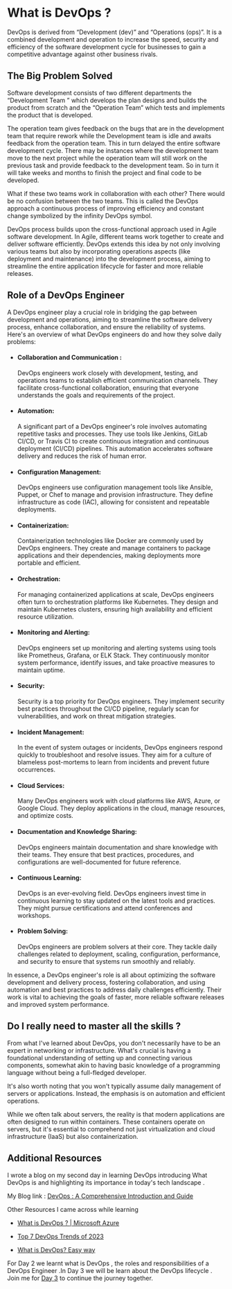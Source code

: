 
# What is DevOps ? 

DevOps is derived from  “Development (dev)” and “Operations (ops)”. It is a combined development and operation to increase the speed, security and efficiency of the software development cycle for businesses to gain a competitive advantage against other business rivals.

## The Big Problem Solved
Software development consists of two different departments the “Development Team ” which develops the plan designs and builds the product from scratch and the “Operation Team” which tests and implements the product that is developed.

The operation team gives feedback on the bugs that are in the development team that require rework while the Development team is idle and awaits feedback from the operation team. This in turn delayed the entire software development cycle. There may be instances where the development team move to the next project while the operation team will still work on the previous task and provide feedback to the development team. So in turn it will take weeks and months to finish the project and final code to be developed.

What if these two teams work in collaboration with each other? There would be no confusion between the two teams. This is called the DevOps approach a continuous process of improving efficiency and constant change symbolized by the infinity DevOps symbol.

DevOps process builds upon the cross-functional approach used in Agile software development. In Agile, different teams work together to create and deliver software efficiently. DevOps extends this idea by not only involving various teams but also by incorporating operations aspects (like deployment and maintenance) into the development process, aiming to streamline the entire application lifecycle for faster and more reliable releases.

## Role of a DevOps Engineer 

A DevOps engineer play a crucial role in bridging the gap between development and operations, aiming to streamline the software delivery process, enhance collaboration, and ensure the reliability of systems. Here's an overview of what DevOps engineers do and how they solve daily problems: 

- #### Collaboration and Communication : 
     DevOps engineers work closely with development, testing, and operations teams to establish efficient communication channels. They facilitate cross-functional collaboration, ensuring that everyone understands the goals and requirements of the project.

- #### Automation: 
    A significant part of a DevOps engineer's role involves automating repetitive tasks and processes. They use tools like Jenkins, GitLab CI/CD, or Travis CI to create continuous integration and continuous deployment (CI/CD) pipelines. This automation accelerates software delivery and reduces the risk of human error.

- #### Configuration Management:
     DevOps engineers use configuration management tools like Ansible, Puppet, or Chef to manage and provision infrastructure. They define infrastructure as code (IAC), allowing for consistent and repeatable deployments.

- #### Containerization:
     Containerization technologies like Docker are commonly used by DevOps engineers. They create and manage containers to package applications and their dependencies, making deployments more portable and efficient.

- #### Orchestration: 
    For managing containerized applications at scale, DevOps engineers often turn to orchestration platforms like Kubernetes. They design and maintain Kubernetes clusters, ensuring high availability and efficient resource utilization.

- #### Monitoring and Alerting: 
    DevOps engineers set up monitoring and alerting systems using tools like Prometheus, Grafana, or ELK Stack. They continuously monitor system performance, identify issues, and take proactive measures to maintain uptime.

- #### Security: 
    Security is a top priority for DevOps engineers. They implement security best practices throughout the CI/CD pipeline, regularly scan for vulnerabilities, and work on threat mitigation strategies.

- #### Incident Management:
     In the event of system outages or incidents, DevOps engineers respond quickly to troubleshoot and resolve issues. They aim for a culture of blameless post-mortems to learn from incidents and prevent future occurrences.

- #### Cloud Services: 
    Many DevOps engineers work with cloud platforms like AWS, Azure, or Google Cloud. They deploy applications in the cloud, manage resources, and optimize costs.

- #### Documentation and Knowledge Sharing: 
    DevOps engineers maintain documentation and share knowledge with their teams. They ensure that best practices, procedures, and configurations are well-documented for future reference.

- #### Continuous Learning:
     DevOps is an ever-evolving field. DevOps engineers invest time in continuous learning to stay updated on the latest tools and practices. They might pursue certifications and attend conferences and workshops.

- #### Problem Solving: 
    DevOps engineers are problem solvers at their core. They tackle daily challenges related to deployment, scaling, configuration, performance, and security to ensure that systems run smoothly and reliably.

In essence, a DevOps engineer's role is all about optimizing the software development and delivery process, fostering collaboration, and using automation and best practices to address daily challenges efficiently. Their work is vital to achieving the goals of faster, more reliable software releases and improved system performance.

## Do I really need to master all the skills ? 

From what I've learned about DevOps, you don't necessarily have to be an expert in networking or infrastructure. What's crucial is having a foundational understanding of setting up and connecting various components, somewhat akin to having basic knowledge of a programming language without being a full-fledged developer.

It's also worth noting that you won't typically assume daily management of servers or applications. Instead, the emphasis is on automation and efficient operations.

While we often talk about servers, the reality is that modern applications are often designed to run within containers. These containers operate on servers, but it's essential to comprehend not just virtualization and cloud infrastructure (IaaS) but also containerization. 


## Additional Resources

I wrote a blog on my second day in learning DevOps  introducing What DevOps is  and highlighting its importance in today's tech landscape . 

My Blog link : <a href="https://medium.com/@debankansarkar/devops-a-comprehensive-introduction-and-guide-e007901cff6b"> DevOps : A Comprehensive Introduction and Guide </a>

Other Resources I came across while learning 

- <a href="https://learn.microsoft.com/en-us/devops/what-is-devops">What is DevOps ? | Microsoft Azure  </a>

- <a href="https://www.knowledgehut.com/blog/devops/devops-trends"> Top 7 DevOps Trends of 2023 </a>

- <a href="https://www.youtube.com/watch?v=_Gpe1Zn-1fE&t=49s"> What is DevOps? Easy way </a>

For Day 2 we learnt what is DevOps , the roles and responsibilities of a DevOps Engineer .In Day 3 we will be learn about the DevOps lifecycle .  Join me for <a href="https://github.com/DebankanSarkar989/90DaysOfDevOps/blob/main/Days/Day-03.md">Day 3</a> to continue the journey together.